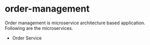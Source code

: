 # order-management
Order management is microservice architecture based application.
Following are the microservices.

* <a> Order Service </a>
